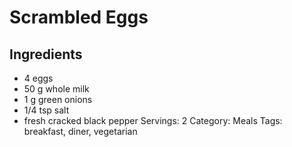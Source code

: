 # Scrambled Eggs
## Ingredients
- 4 eggs
- 50 g whole milk
- 1 g green onions
- 1/4 tsp salt
- fresh cracked black pepper
Servings: 2
Category: Meals
Tags: breakfast, diner, vegetarian

